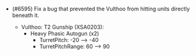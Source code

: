 - (#6595) Fix a bug that prevented the Vulthoo from hitting units directly beneath it.

  - Vulthoo: T2 Gunship (XSA0203):
    - Heavy Phasic Autogun (x2)
      - TurretPitch: -20 --> -40
      - TurretPitchRange: 60 --> 90
